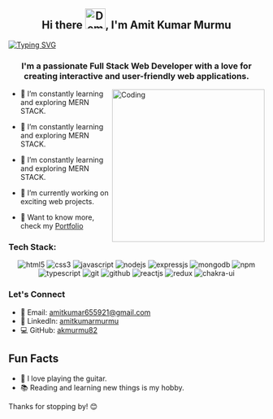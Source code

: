 <h2 align='center'>Hi there <img src="https://media.tenor.com/SNL9_xhZl9oAAAAi/waving-hand-joypixels.gif" alt="Demo" width="40" />, I'm Amit Kumar 
Murmu
</h2>

<a href="https://git.io/typing-svg"><img src="https://readme-typing-svg.demolab.com?font=Fira+Code&weight=100&size=31&duration=1996&pause=1500&color=613DC1&center=true&vCenter=true&random=false&width=1200&height=70&lines=I'm+a+passionate+Full+Stack+Web+Developer+from+Jharkhand" alt="Typing SVG" /></a>

<h3 align='center'>I'm a passionate Full Stack Web Developer with a love for creating interactive and user-friendly web applications.</h3>

<img align="right" alt="Coding" width="300" src='https://camo.githubusercontent.com/cae12fddd9d6982901d82580bdf321d81fb299141098ca1c2d4891870827bf17/68747470733a2f2f6d69726f2e6d656469756d2e636f6d2f6d61782f313336302f302a37513379765349765f7430696f4a2d5a2e676966' />

- 🌱 I’m constantly learning and exploring MERN STACK.

- 🌱 I’m constantly learning and exploring MERN STACK.

- 🌱 I’m constantly learning and exploring MERN STACK.

- 🚀 I’m currently working on exciting web projects.

- 💬 Want to know more, check my [Portfolio](https://akmurmu82.github.io)

### Tech Stack:

<p align="center">
    <img src="https://img.shields.io/badge/HTML5-E34F26?style=for-the-badge&logo=html5&logoColor=white" alt="html5" />
    <img src="https://img.shields.io/badge/CSS3-1572B6?style=for-the-badge&logo=css3&logoColor=white" alt="css3" />
    <img src="https://img.shields.io/badge/JavaScript-323330?style=for-the-badge&logo=javascript&logoColor=F7DF1E" alt="javascript" />
    <img src="https://img.shields.io/badge/Node.js-339933?style=for-the-badge&logo=nodedotjs&logoColor=white" alt="nodejs" />
    <img src="https://img.shields.io/badge/Express.js-000000?style=for-the-badge&logo=express&logoColor=white" alt="expressjs" />
    <img src="https://img.shields.io/badge/MongoDB-4EA94B?style=for-the-badge&logo=mongodb&logoColor=white" alt="mongodb" />
    <img src="https://img.shields.io/badge/npm-CB3837?style=for-the-badge&logo=npm&logoColor=white" alt="npm" />
        <img src="https://img.shields.io/badge/TypeScript-323330?style=for-the-badge&logo=typescript&logoColor=#007ac" alt="typescript" />
<!--     <img src="https://img.shields.io/badge/Postman-FF6C37?style=for-the-badge&logo=Postman&logoColor=white" alt="postman" /> -->
    <img src="https://img.shields.io/badge/Git-f44d27?style=for-the-badge&logo=git&logoColor=white" alt="git" />
    <img src="https://img.shields.io/badge/GitHub-100000?style=for-the-badge&logo=github&logoColor=white" alt="github" />
    <img src="https://img.shields.io/badge/React-20232A?style=for-the-badge&logo=react&logoColor=61DAFB" alt="reactjs" />
    <img src="https://img.shields.io/badge/Redux-593D88?style=for-the-badge&logo=redux&logoColor=white" alt="redux" />
    <img src="https://img.shields.io/badge/Chakra%20UI-3bc7bd?style=for-the-badge&logo=chakraui&logoColor=white" alt="chakra-ui" />
<!--     <img src="https://img.shields.io/badge/styled--components-DB7093?style=for-the-badge&logo=styled-components&logoColor=white" alt="styled-components" /> -->
</p>

### Let's Connect

- 📧 Email: amitkumar655921@gmail.com
- 📱 LinkedIn: [amitkumarmurmu](#)
- 💻 GitHub: [akmurmu82](https://github.com/akmurmu82)

## Fun Facts

- 🎸 I love playing the guitar.
- 📚 Reading and learning new things is my hobby.

Thanks for stopping by! 😊
